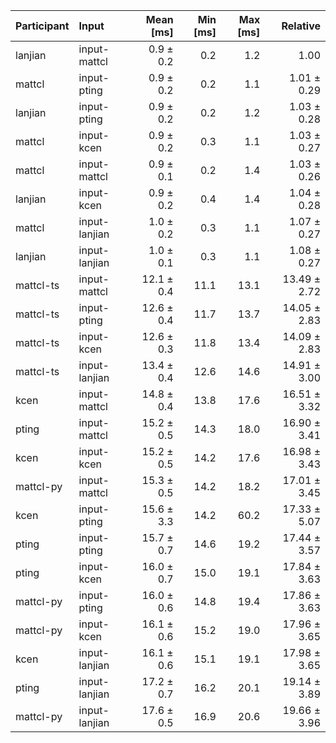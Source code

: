 | Participant | Input | Mean [ms] | Min [ms] | Max [ms] | Relative |
|:---|:---|---:|---:|---:|---:|
| lanjian | input-mattcl | 0.9 ± 0.2 | 0.2 | 1.2 | 1.00 |
| mattcl | input-pting | 0.9 ± 0.2 | 0.2 | 1.1 | 1.01 ± 0.29 |
| lanjian | input-pting | 0.9 ± 0.2 | 0.2 | 1.2 | 1.03 ± 0.28 |
| mattcl | input-kcen | 0.9 ± 0.2 | 0.3 | 1.1 | 1.03 ± 0.27 |
| mattcl | input-mattcl | 0.9 ± 0.1 | 0.2 | 1.4 | 1.03 ± 0.26 |
| lanjian | input-kcen | 0.9 ± 0.2 | 0.4 | 1.4 | 1.04 ± 0.28 |
| mattcl | input-lanjian | 1.0 ± 0.2 | 0.3 | 1.1 | 1.07 ± 0.27 |
| lanjian | input-lanjian | 1.0 ± 0.1 | 0.3 | 1.1 | 1.08 ± 0.27 |
| mattcl-ts | input-mattcl | 12.1 ± 0.4 | 11.1 | 13.1 | 13.49 ± 2.72 |
| mattcl-ts | input-pting | 12.6 ± 0.4 | 11.7 | 13.7 | 14.05 ± 2.83 |
| mattcl-ts | input-kcen | 12.6 ± 0.3 | 11.8 | 13.4 | 14.09 ± 2.83 |
| mattcl-ts | input-lanjian | 13.4 ± 0.4 | 12.6 | 14.6 | 14.91 ± 3.00 |
| kcen | input-mattcl | 14.8 ± 0.4 | 13.8 | 17.6 | 16.51 ± 3.32 |
| pting | input-mattcl | 15.2 ± 0.5 | 14.3 | 18.0 | 16.90 ± 3.41 |
| kcen | input-kcen | 15.2 ± 0.5 | 14.2 | 17.6 | 16.98 ± 3.43 |
| mattcl-py | input-mattcl | 15.3 ± 0.5 | 14.2 | 18.2 | 17.01 ± 3.45 |
| kcen | input-pting | 15.6 ± 3.3 | 14.2 | 60.2 | 17.33 ± 5.07 |
| pting | input-pting | 15.7 ± 0.7 | 14.6 | 19.2 | 17.44 ± 3.57 |
| pting | input-kcen | 16.0 ± 0.7 | 15.0 | 19.1 | 17.84 ± 3.63 |
| mattcl-py | input-pting | 16.0 ± 0.6 | 14.8 | 19.4 | 17.86 ± 3.63 |
| mattcl-py | input-kcen | 16.1 ± 0.6 | 15.2 | 19.0 | 17.96 ± 3.65 |
| kcen | input-lanjian | 16.1 ± 0.6 | 15.1 | 19.1 | 17.98 ± 3.65 |
| pting | input-lanjian | 17.2 ± 0.7 | 16.2 | 20.1 | 19.14 ± 3.89 |
| mattcl-py | input-lanjian | 17.6 ± 0.5 | 16.9 | 20.6 | 19.66 ± 3.96 |
